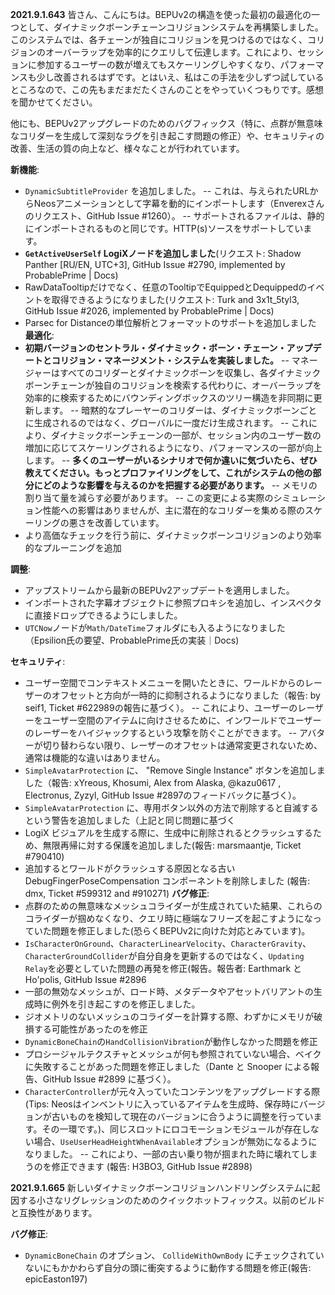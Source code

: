 **2021.9.1.643**
皆さん、こんにちは。BEPUv2の構造を使った最初の最適化の一つとして、ダイナミックボーンチェーンコリジョンシステムを再構築しました。このシステムでは、各チェーンが独自にコリジョンを見つけるのではなく、コリジョンのオーバーラップを効率的にクエリして伝達します。これにより、セッションに参加するユーザーの数が増えてもスケーリングしやすくなり、パフォーマンスも少し改善されるはずです。とはいえ、私はこの手法を少しずつ試しているところなので、この先もまだまだたくさんのことをやっていくつもりです。感想を聞かせてください。

他にも、BEPUv2アップグレードのためのバグフィックス（特に、点群が無意味なコリダーを生成して深刻なラグを引き起こす問題の修正）や、セキュリティの改善、生活の質の向上など、様々なことが行われています。

**新機能**:
- `DynamicSubtitleProvider` を追加しました。
-- これは、与えられたURLからNeosアニメーションとして字幕を動的にインポートします（Enverexさんのリクエスト、GitHub Issue #1260）。
-- サポートされるファイルは、静的にインポートされるものと同じです。HTTP(s)ソースをサポートしています。
- **`GetActiveUserSelf` LogiXノードを追加しました**(リクエスト: Shadow Panther [RU/EN, UTC+3], GitHub Issue #2790, implemented by ProbablePrime | Docs)
- RawDataTooltipだけでなく、任意のTooltipでEquippedとDequippedのイベントを取得できるようになりました(リクエスト: Turk and 3x1t_5tyl3, GitHub Issue #2026, implemented by ProbablePrime | Docs)
- Parsec for Distanceの単位解析とフォーマットのサポートを追加しました
**最適化**:
- **初期バージョンのセントラル・ダイナミック・ボーン・チェーン・アップデートとコリジョン・マネージメント・システムを実装しました。**
-- マネージャーはすべてのコリダーとダイナミックボーンを収集し、各ダイナミックボーンチェーンが独自のコリジョンを検索する代わりに、オーバーラップを効率的に検索するためにバウンディングボックスのツリー構造を非同期に更新します。
-- 暗黙的なプレーヤーのコリダーは、ダイナミックボーンごとに生成されるのではなく、グローバルに一度だけ生成されます。
-- これにより、ダイナミックボーンチェーンの一部が、セッション内のユーザー数の増加に応じてスケーリングされるようになり、パフォーマンスの一部が向上します。
-- **多くのユーザーがいるシナリオで何か違いに気づいたら、ぜひ教えてください。もっとプロファイリングをして、これがシステムの他の部分にどのような影響を与えるのかを把握する必要があります。**
-- メモリの割り当て量を減らす必要があります。
-- この変更による実際のシミュレーション性能への影響はありませんが、主に潜在的なコリダーを集める際のスケーリングの悪さを改善しています。
- より高価なチェックを行う前に、ダイナミックボーンコリジョンのより効率的なプルーニングを追加

**調整**:
- アップストリームから最新のBEPUv2アップデートを適用しました。
- インポートされた字幕オブジェクトに参照プロキシを追加し、インスペクタに直接ドロップできるようにしました。
- `UTCNow`ノードが`Math/DateTime`フォルダにも入るようになりました（Epsilion氏の要望、ProbablePrime氏の実装｜Docs)

**セキュリティ**:
- ユーザー空間でコンテキストメニューを開いたときに、ワールドからのレーザーのオフセットと方向が一時的に抑制されるようになりました（報告: by seif1, Ticket #622989の報告に基づく）。
-- これにより、ユーザーのレーザーをユーザー空間のアイテムに向けさせるために、インワールドでユーザーのレーザーをハイジャックするという攻撃を防ぐことができます。
-- アバターが切り替わらない限り、レーザーのオフセットは通常変更されないため、通常は機能的な違いはありません。
- `SimpleAvatarProtection` に、 "Remove Single Instance" ボタンを追加しました（報告: xYreous, Khosumi, Alex from Alaska, @kazu0617 , Electronus, Zyzyl, GitHub Issue #2897のフィードバックに基づく）。
- `SimpleAvatarProtection` に、専用ボタン以外の方法で削除すると自滅するという警告を追加しました（上記と同じ問題に基づく
- LogiX ビジュアルを生成する際に、生成中に削除されるとクラッシュするため、無限再帰に対する保護を追加しました(報告: marsmaantje, Ticket #790410)
- 追加するとワールドがクラッシュする原因となる古い DebugFingerPoseCompensation コンポーネントを削除しました (報告: dmx, Ticket #599312 and #910271)
**バグ修正**:
- 点群のための無意味なメッシュコライダーが生成されていた結果、これらのコライダーが掴めなくなり、クエリ時に極端なフリーズを起こすようになっていた問題を修正しました(恐らくBEPUv2に向けた対応とみています)。
- `IsCharacterOnGround`、`CharacterLinearVelocity`、`CharacterGravity`、`CharacterGroundCollider`が自分自身を更新するのではなく、`Updating Relay`を必要としていた問題の再発を修正(報告。報告者: Earthmark と Ho'polis, GitHub Issue #2896
- 一部の無効なメッシュが、ロード時、メタデータやアセットバリアントの生成時に例外を引き起こすのを修正しました。
- ジオメトリのないメッシュのコライダーを計算する際、わずかにメモリが破損する可能性があったのを修正
- `DynamicBoneChain`の`HandCollisionVibration`が動作しなかった問題を修正
- プロシージャルテクスチャとメッシュが何も参照されていない場合、ベイクに失敗することがあった問題を修正しました（Dante と Snooper による報告、GitHub Issue #2899 に基づく）。
- `CharacterController`が元々入っていたコンテンツをアップグレードする際(Tips: Neosはインベントリに入っているアイテムを生成時、保存時にバージョンが古いものを検知して現在のバージョンに合うように調整を行っています。その一環です。)、同じスロットにロコモーションモジュールが存在しない場合、`UseUserHeadHeightWhenAvailable`オプションが無効になるようになりました。
-- これにより、一部の古い乗り物が掴まれた時に壊れてしまうのを修正できます (報告: H3BO3, GitHub Issue #2898)

**2021.9.1.665**
新しいダイナミックボーンコリジョンハンドリングシステムに起因する小さなリグレッションのためのクイックホットフィックス。以前のビルドと互換性があります。

**バグ修正**:
- `DynamicBoneChain` のオプション、 `CollideWithOwnBody` にチェックされていないにもかかわらず自分の頭に衝突するように動作する問題を修正(報告: epicEaston197)